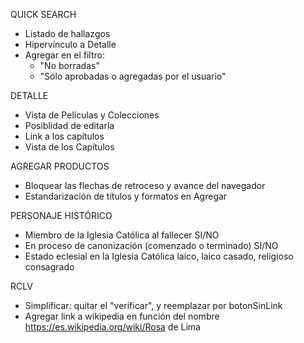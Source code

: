 QUICK SEARCH
- Listado de hallazgos
- Hipervínculo a Detalle
- Agregar en el filtro:
    - "No borradas"
    - "Sólo aprobadas o agregadas por el usuario"

DETALLE
- Vista de Películas y Colecciones
- Posiblidad de editarla
- Link a los capítulos
- Vista de los Capítulos

AGREGAR PRODUCTOS
- Bloquear las flechas de retroceso y avance del navegador
- Estandarización de títulos y formatos en Agregar

PERSONAJE HISTÓRICO
- Miembro de la Iglesia Católica al fallecer
    SI/NO
- En proceso de canonización (comenzado o terminado)
    SI/NO
- Estado eclesial en la Iglesia Católica
    laico, laico casado, religioso consagrado

RCLV
- Simplificar: quitar el "verificar", y reemplazar por botonSinLink
- Agregar link a wikipedia en función del nombre
    https://es.wikipedia.org/wiki/Rosa de Lima